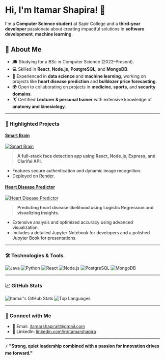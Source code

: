 # Hi, I'm Itamar Shapira! 👋

I'm a **Computer Science student** at Sapir College and a **third-year developer** passionate about creating impactful solutions in **software development**, **machine learning**. 

## 🚀 About Me
- 🎓 Studying for a BSc in Computer Science (2022–Present).
- 💻 Skilled in **React**, **Node.js**, **PostgreSQL**, and **MongoDB**.
- 🔬 Experienced in **data science** and **machine learning**, working on projects like **heart disease prediction** and **bulldozer price forecasting**.
- 🌍 Open to collaborating on projects in **medicine**, **sports**, and **security domains**.
- 🏋️ Certified **Lecturer & personal trainer** with extensive knowledge of **anatomy and kinesiology**.

---

### 🌟 Highlighted Projects

#### [Smart Brain](https://github.com/itamarshapira/smartBrain) 
[![Smart Brain](https://img.shields.io/badge/Smart%20Brain-Face%20Detection-blue)](https://github.com/itamarshapira/smartBrain)
> **A full-stack face detection app using React, Node.js, Express, and Clarifai API.**
- Features secure authentication and dynamic image recognition.
- Deployed on [Render](https://smartbrain-backend-6y14.onrender.com).

#### [Heart Disease Predictor](https://github.com/itamarshapira/heart-disease-book)
 [![Heart Disease Predictor](https://img.shields.io/badge/Heart%20Disease%20Predictor-ML-orange)](https://github.com/itamarshapira/heart-disease)
> **Predicting heart disease likelihood using Logistic Regression and visualizing insights.**
- Extensive analysis and optimized accuracy using advanced visualization.
- Includes a detailed Jupyter Notebook for developers and a polished Jupyter Book for presentations.

---




### 🛠️ Technologies & Tools
![Java](https://img.shields.io/badge/Java-ED8B00?style=for-the-badge&logo=java&logoColor=white)
![Python](https://img.shields.io/badge/Python-3776AB?style=for-the-badge&logo=python&logoColor=white)
![React](https://img.shields.io/badge/React-20232A?style=for-the-badge&logo=react&logoColor=61DAFB)
![Node.js](https://img.shields.io/badge/Node.js-43853D?style=for-the-badge&logo=node.js&logoColor=white)
![PostgreSQL](https://img.shields.io/badge/PostgreSQL-316192?style=for-the-badge&logo=postgresql&logoColor=white)
![MongoDB](https://img.shields.io/badge/MongoDB-4EA94B?style=for-the-badge&logo=mongodb&logoColor=white)

---

### 📈 GitHub Stats
![Itamar's GitHub Stats](https://github-readme-stats.vercel.app/api?username=itamarshapira&show_icons=true&theme=radical)
![Top Languages](https://github-readme-stats.vercel.app/api/top-langs/?username=itamarshapira&layout=compact&theme=radical)

---

### 💬 Connect with Me
- 📧 Email: [itamarshapirait@gmail.com](mailto:itamarshapirait@gmail.com)
- 🔗 LinkedIn: [linkedin.com/in/itamarshapira](https://linkedin.com/in/itamarshapira)

---

⚡ **"Strong, quiet leadership combined with a passion for innovation drives me forward."**


<!--
**itamarshapira/itamarshapira** is a ✨ _special_ ✨ repository because its `README.md` (this file) appears on your GitHub profile.

Here are some ideas to get you started:

- 🔭 I’m currently working on ...
- 🌱 I’m currently learning ...
- 👯 I’m looking to collaborate on ...
- 🤔 I’m looking for help with ...
- 💬 Ask me about ...
- 📫 How to reach me: ...
- 😄 Pronouns: ...
- ⚡ Fun fact: ...
-->
